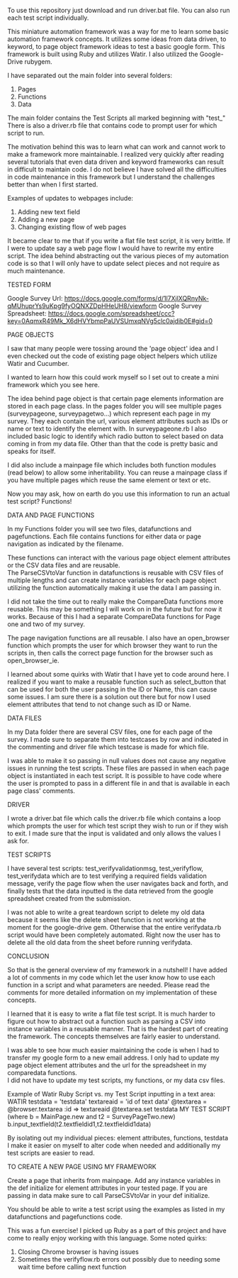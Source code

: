 To use this repository just download and run driver.bat file.  You can also run each test
script individually.

This miniature automation framework was a way for me to learn some basic automation framework concepts.
It utilizes some ideas from data driven, to keyword, to page object framework ideas to test a basic google form.
This framework is built using Ruby and utilizes Watir.  I also utilized the Google-Drive rubygem.

I have separated out the main folder into several folders:
1. Pages
2. Functions
3. Data

The main folder contains the Test Scripts all marked beginning with "test_"
There is also a driver.rb file that contains code to prompt user for which script to run.

The motivation behind this was to learn what can work and cannot work to make a framework more maintainable.
I realized very quickly after reading several tutorials that even data driven and keyword frameworks can result in 
difficult to maintain code.  I do not believe I have solved all the difficulties in code maintenance in this framework
but I understand the challenges better than when I first started.

Examples of updates to webpages include:
1. Adding new text field
2. Adding a new page
3. Changing existing flow of web pages

It became clear to me that if you write a flat file test script, it is very brittle.  If I were to update say
a web page flow I would have to rewrite my entire script.  The idea behind abstracting out the various pieces of
my automation code is so that I will only have to update select pieces and not require as much maintenance.

TESTED FORM

Google Survey Url: https://docs.google.com/forms/d/1l7XjlXQRnyNk-qMUhuprYs9uKpg9fyOQNXZDpHHeUH8/viewform
Google Survey Spreadsheet: https://docs.google.com/spreadsheet/ccc?key=0AqmxR49Mk_X6dHVYbmpPaUVSUmxqNVg5clc0ajdib0E#gid=0

PAGE OBJECTS

I saw that many people were tossing around the 'page object' idea and I even checked out the code of existing page object 
helpers which utilize Watir and Cucumber.

I wanted to learn how this could work myself so I set out to create a mini framework which you see here.

The idea behind page object is that certain page elements information are stored in each page class.  In the pages folder 
you will see multiple pages (surveypageone, surveypagetwo...) which represent each page in my survey.  They each contain
the url, various element attributes such as IDs or name or text to identify the element with.  In surveypageone.rb I
also included basic logic to identify which radio button to select based on data coming in from my data file.  Other than
that the code is pretty basic and speaks for itself.

I did also include a mainpage file which includes both function modules (read below) to allow some inheritability.
You can reuse a mainpage class if you have multiple pages which reuse the same element or text or etc. 

Now you may ask, how on earth do you use this information to run an actual test script?  Functions!


DATA AND PAGE FUNCTIONS

In my Functions folder you will see two files, datafunctions and pagefunctions.  Each file contains functions for either
data or page navigation as indicated by the filename.  

These functions can interact with the various page object element attributes or the CSV data files and are reusable.  
The ParseCSVtoVar function in datafunctions is reusable with CSV files of multiple lengths and can create instance variables
for each page object utilizing the function automatically making it use the data I am passing in.

I did not take the time out to really make the CompareData functions more reusable.  This may be something I will work
on in the future but for now it works.  Because of this I had a separate CompareData functions for Page one and two of
my survey.

The page navigation functions are all reusable.  I also have an open_browser function which prompts the user for which browser
they want to run the scripts in, then calls the correct page function for the browser such as open_browser_ie.

I learned about some quirks with Watir that I have yet to code around here.  I realized if you want to make a 
reusable function such as select_button that can be used for both the user passing in the ID or Name, this can cause
some issues.  I am sure there is a solution out there but for now I used element attributes that tend to not
change such as ID or Name.


DATA FILES

In my Data folder there are several CSV files, one for each page of the survey.  I made sure to separate them into
testcases by row and indicated in the commenting and driver file which testcase is made for which file.  

I was able to make it so passing in null values does not cause any negative issues in running the test scripts.
These files are passed in when each page object is instantiated in each test script.  It is possible to have code
where the user is prompted to pass in a different file in and that is available in each page class' comments.


DRIVER

I wrote a driver.bat file which calls the driver.rb file which contains a loop which prompts the user for which 
test script they wish to run or if they wish to exit.  I made sure that the input is validated and only allows
the values I ask for.  


TEST SCRIPTS

I have several test scripts: test_verifyvalidationmsg, test_verifyflow, test_verifydata which are to test verifying
a required fields validation message, verify the page flow when the user navigates back and forth, and finally tests
that the data inputted is the data retrieved from the google spreadsheet created from the submission.

I was not able to write a great teardown script to delete my old data because it seems like the delete sheet function is not
working at the moment for the google-drive gem.  Otherwise that the entire verifydata.rb script would have been completely
automated.  Right now the user has to delete all the old data from the sheet before running verifydata.


CONCLUSION

So that is the general overview of my framework in a nutshell!  I have added a lot of comments in my code which
let the user know how to use each function in a script and what parameters are needed.  Please read the comments
for more detailed information on my implementation of these concepts.

I learned that it is easy to write a flat file test script.  It is much harder to figure out how to abstract out a 
function such as parsing a CSV into instance variables in a reusable manner.  That is the hardest part of
creating the framework.  The concepts themselves are fairly easier to understand.

I was able to see how much easier maintaining the code is when I had to transfer my google form to a new email address.
I only had to update my page object element attributes and the url for the spreadsheet in my comparedata functions.  
I did not have to update my test scripts, my functions, or my data csv files.  

Example of Watir Ruby Script vs. my Test Script inputting in a text area:
WATIR 
	testdata = 'testdata'
	textareaid = 'id of text data'
	@textarea = @browser.textarea :id => textareaid
	@textarea.set testdata
MY TEST SCRIPT (where b = MainPage.new and t2 = SurveyPageTwo.new)
	b.input_textfield(t2.textfieldid1,t2.textfieldid1data)

By isolating out my individual pieces: element attributes, functions, testdata I make it easier on myself to alter
code when needed and additionally my test scripts are easier to read.


TO CREATE A NEW PAGE USING MY FRAMEWORK

Create a page that inherits from mainpage.  Add any instance variables in the def initialize for element attributes in
your tested page.  If you are passing in data make sure to call ParseCSVtoVar in your def initialize.  

You should be able to write a test script using the examples as listed in my datafunctions and pagefunctions code.


This was a fun exercise!  I picked up Ruby as a part of this project and have come to really enjoy working with this language.
Some noted quirks:
1. Closing Chrome browser is having issues
2. Sometimes the verifyflow.rb errors out possibly due to needing some wait time before calling next function